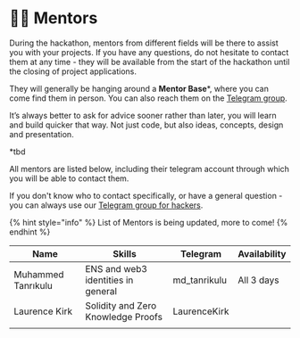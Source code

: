 # 🧑🏫 Mentors

During the hackathon, mentors from different fields will be there to assist you with your projects. If you have any questions, do not hesitate to contact them at any time - they will be available from the start of the hackathon until the closing of project applications.

They will generally be hanging around a **Mentor Base**\*, where you can come find them in person. You can also reach them on the [Telegram group](https://t.me/+2bPk0y1790JkMTE0).

It’s always better to ask for advice sooner rather than later, you will learn and build quicker that way. Not just code, but also ideas, concepts, design and presentation.

\*tbd

All mentors are listed below, including their telegram account through which you will be able to contact them.

If you don't know who to contact specifically, or have a general question - you can always use our [Telegram group for hackers](https://t.me/+2bPk0y1790JkMTE0).

{% hint style="info" %}
List of Mentors is being updated, more to come!
{% endhint %}

| Name               | Skills                             | Telegram      | Availability |
| ------------------ | ---------------------------------- | ------------- | ------------ |
| Muhammed Tanrıkulu | ENS and web3 identities in general | md\_tanrikulu | All 3 days   |
| Laurence Kirk      | Solidity and Zero Knowledge Proofs | LaurenceKirk  |              |
|                    |                                    |               |              |

